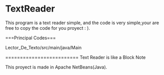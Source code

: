 # TextReader
This program is a text reader simple, and the code is very simple,your are free to copy the code for you proyect : ).

===Principal Codes===


Lector_De_Texto/src/main/java/Main

=========================
Text Reader is like a Block Note

This proyect is made in Apache NetBeans(Java).
